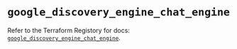 # `google_discovery_engine_chat_engine`

Refer to the Terraform Registory for docs: [`google_discovery_engine_chat_engine`](https://registry.terraform.io/providers/hashicorp/google-beta/5.21.0/docs/resources/google_discovery_engine_chat_engine).
